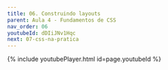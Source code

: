 ```yaml
---
title: 06. Construindo layouts
parent: Aula 4 - Fundamentos de CSS
nav_order: 06
youtubeId: dDIiJNv1Hqc
next: 07-css-na-pratica
---
```


{% include youtubePlayer.html id=page.youtubeId %}
